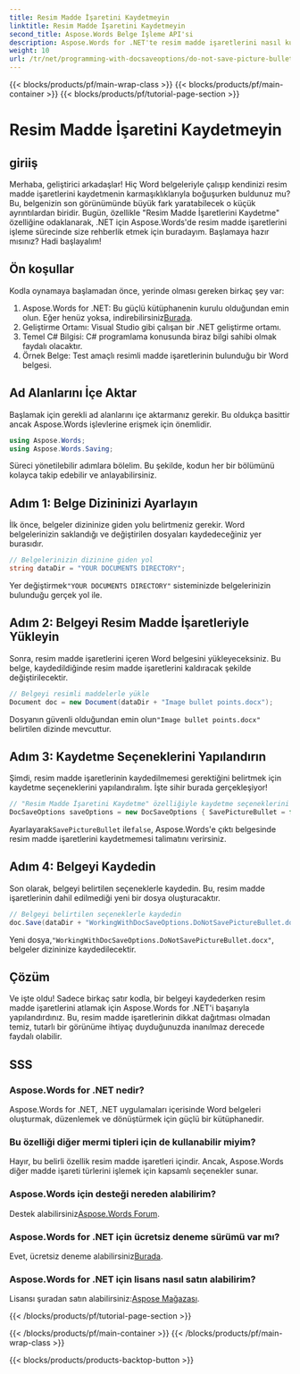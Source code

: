 ```yaml
---
title: Resim Madde İşaretini Kaydetmeyin
linktitle: Resim Madde İşaretini Kaydetmeyin
second_title: Aspose.Words Belge İşleme API'si
description: Aspose.Words for .NET'te resim madde işaretlerini nasıl kullanacağınızı adım adım kılavuzumuzla öğrenin. Belge yönetimini basitleştirin ve profesyonel Word belgelerini zahmetsizce oluşturun.
weight: 10
url: /tr/net/programming-with-docsaveoptions/do-not-save-picture-bullet/
---
```


{{< blocks/products/pf/main-wrap-class >}}
{{< blocks/products/pf/main-container >}}
{{< blocks/products/pf/tutorial-page-section >}}

# Resim Madde İşaretini Kaydetmeyin

## giriiş

Merhaba, geliştirici arkadaşlar! Hiç Word belgeleriyle çalışıp kendinizi resim madde işaretlerini kaydetmenin karmaşıklıklarıyla boğuşurken buldunuz mu? Bu, belgenizin son görünümünde büyük fark yaratabilecek o küçük ayrıntılardan biridir. Bugün, özellikle "Resim Madde İşaretlerini Kaydetme" özelliğine odaklanarak, .NET için Aspose.Words'de resim madde işaretlerini işleme sürecinde size rehberlik etmek için buradayım. Başlamaya hazır mısınız? Hadi başlayalım!

## Ön koşullar

Kodla oynamaya başlamadan önce, yerinde olması gereken birkaç şey var:

1.  Aspose.Words for .NET: Bu güçlü kütüphanenin kurulu olduğundan emin olun. Eğer henüz yoksa, indirebilirsiniz[Burada](https://releases.aspose.com/words/net/).
2. Geliştirme Ortamı: Visual Studio gibi çalışan bir .NET geliştirme ortamı.
3. Temel C# Bilgisi: C# programlama konusunda biraz bilgi sahibi olmak faydalı olacaktır.
4. Örnek Belge: Test amaçlı resimli madde işaretlerinin bulunduğu bir Word belgesi.

## Ad Alanlarını İçe Aktar

Başlamak için gerekli ad alanlarını içe aktarmanız gerekir. Bu oldukça basittir ancak Aspose.Words işlevlerine erişmek için önemlidir.

```csharp
using Aspose.Words;
using Aspose.Words.Saving;
```

Süreci yönetilebilir adımlara bölelim. Bu şekilde, kodun her bir bölümünü kolayca takip edebilir ve anlayabilirsiniz.

## Adım 1: Belge Dizininizi Ayarlayın

İlk önce, belgeler dizininize giden yolu belirtmeniz gerekir. Word belgelerinizin saklandığı ve değiştirilen dosyaları kaydedeceğiniz yer burasıdır.

```csharp
// Belgelerinizin dizinine giden yol
string dataDir = "YOUR DOCUMENTS DIRECTORY";
```

 Yer değiştirmek`"YOUR DOCUMENTS DIRECTORY"` sisteminizde belgelerinizin bulunduğu gerçek yol ile.

## Adım 2: Belgeyi Resim Madde İşaretleriyle Yükleyin

Sonra, resim madde işaretlerini içeren Word belgesini yükleyeceksiniz. Bu belge, kaydedildiğinde resim madde işaretlerini kaldıracak şekilde değiştirilecektir.

```csharp
// Belgeyi resimli maddelerle yükle
Document doc = new Document(dataDir + "Image bullet points.docx");
```

 Dosyanın güvenli olduğundan emin olun`"Image bullet points.docx"` belirtilen dizinde mevcuttur.

## Adım 3: Kaydetme Seçeneklerini Yapılandırın

Şimdi, resim madde işaretlerinin kaydedilmemesi gerektiğini belirtmek için kaydetme seçeneklerini yapılandıralım. İşte sihir burada gerçekleşiyor!

```csharp
// "Resim Madde İşaretini Kaydetme" özelliğiyle kaydetme seçeneklerini yapılandırın
DocSaveOptions saveOptions = new DocSaveOptions { SavePictureBullet = false };
```

 Ayarlayarak`SavePictureBullet` ile`false`, Aspose.Words'e çıktı belgesinde resim madde işaretlerini kaydetmemesi talimatını verirsiniz.

## Adım 4: Belgeyi Kaydedin

Son olarak, belgeyi belirtilen seçeneklerle kaydedin. Bu, resim madde işaretlerinin dahil edilmediği yeni bir dosya oluşturacaktır.

```csharp
// Belgeyi belirtilen seçeneklerle kaydedin
doc.Save(dataDir + "WorkingWithDocSaveOptions.DoNotSavePictureBullet.docx", saveOptions);
```

 Yeni dosya,`"WorkingWithDocSaveOptions.DoNotSavePictureBullet.docx"`, belgeler dizininize kaydedilecektir.

## Çözüm

Ve işte oldu! Sadece birkaç satır kodla, bir belgeyi kaydederken resim madde işaretlerini atlamak için Aspose.Words for .NET'i başarıyla yapılandırdınız. Bu, resim madde işaretlerinin dikkat dağıtması olmadan temiz, tutarlı bir görünüme ihtiyaç duyduğunuzda inanılmaz derecede faydalı olabilir.

## SSS

### Aspose.Words for .NET nedir?
Aspose.Words for .NET, .NET uygulamaları içerisinde Word belgeleri oluşturmak, düzenlemek ve dönüştürmek için güçlü bir kütüphanedir.

### Bu özelliği diğer mermi tipleri için de kullanabilir miyim?
Hayır, bu belirli özellik resim madde işaretleri içindir. Ancak, Aspose.Words diğer madde işareti türlerini işlemek için kapsamlı seçenekler sunar.

### Aspose.Words için desteği nereden alabilirim?
 Destek alabilirsiniz[Aspose.Words Forum](https://forum.aspose.com/c/words/8).

### Aspose.Words for .NET için ücretsiz deneme sürümü var mı?
 Evet, ücretsiz deneme alabilirsiniz[Burada](https://releases.aspose.com/).

### Aspose.Words for .NET için lisans nasıl satın alabilirim?
 Lisansı şuradan satın alabilirsiniz:[Aspose Mağazası](https://purchase.aspose.com/buy).

{{< /blocks/products/pf/tutorial-page-section >}}

{{< /blocks/products/pf/main-container >}}
{{< /blocks/products/pf/main-wrap-class >}}

{{< blocks/products/products-backtop-button >}}
